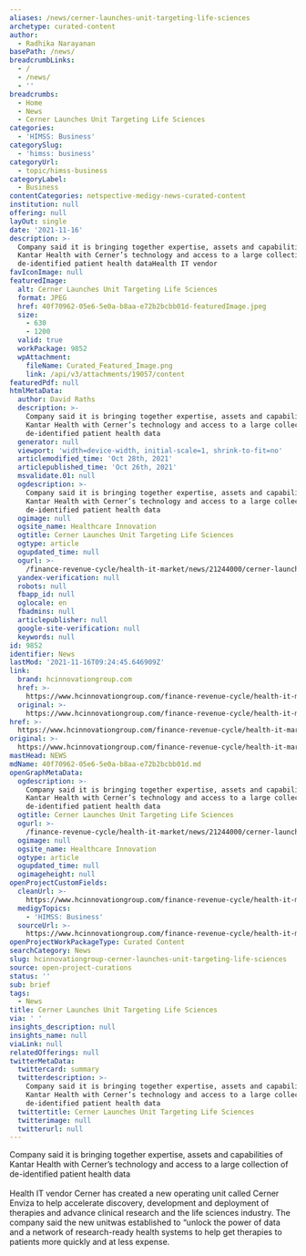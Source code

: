 ```yaml
---
aliases: /news/cerner-launches-unit-targeting-life-sciences
archetype: curated-content
author:
  - Radhika Narayanan
basePath: /news/
breadcrumbLinks:
  - /
  - /news/
  - ''
breadcrumbs:
  - Home
  - News
  - Cerner Launches Unit Targeting Life Sciences
categories:
  - 'HIMSS: Business'
categorySlug:
  - 'himss: business'
categoryUrl:
  - topic/himss-business
categoryLabel:
  - Business
contentCategories: netspective-medigy-news-curated-content
institution: null
offering: null
layOut: single
date: '2021-11-16'
description: >-
  Company said it is bringing together expertise, assets and capabilities of
  Kantar Health with Cerner’s technology and access to a large collection of
  de-identified patient health dataHealth IT vendor 
favIconImage: null
featuredImage:
  alt: Cerner Launches Unit Targeting Life Sciences
  format: JPEG
  href: 40f70962-05e6-5e0a-b8aa-e72b2bcbb01d-featuredImage.jpeg
  size:
    - 630
    - 1200
  valid: true
  workPackage: 9852
  wpAttachment:
    fileName: Curated_Featured_Image.png
    link: /api/v3/attachments/19057/content
featuredPdf: null
htmlMetaData:
  author: David Raths
  description: >-
    Company said it is bringing together expertise, assets and capabilities of
    Kantar Health with Cerner’s technology and access to a large collection of
    de-identified patient health data
  generator: null
  viewport: 'width=device-width, initial-scale=1, shrink-to-fit=no'
  articlemodified_time: 'Oct 28th, 2021'
  articlepublished_time: 'Oct 26th, 2021'
  msvalidate.01: null
  ogdescription: >-
    Company said it is bringing together expertise, assets and capabilities of
    Kantar Health with Cerner’s technology and access to a large collection of
    de-identified patient health data
  ogimage: null
  ogsite_name: Healthcare Innovation
  ogtitle: Cerner Launches Unit Targeting Life Sciences
  ogtype: article
  ogupdated_time: null
  ogurl: >-
    /finance-revenue-cycle/health-it-market/news/21244000/cerner-launches-unit-targeting-life-sciences
  yandex-verification: null
  robots: null
  fbapp_id: null
  oglocale: en
  fbadmins: null
  articlepublisher: null
  google-site-verification: null
  keywords: null
id: 9852
identifier: News
lastMod: '2021-11-16T09:24:45.646909Z'
link:
  brand: hcinnovationgroup.com
  href: >-
    https://www.hcinnovationgroup.com/finance-revenue-cycle/health-it-market/news/21244000/cerner-launches-unit-targeting-life-sciences
  original: >-
    https://www.hcinnovationgroup.com/finance-revenue-cycle/health-it-market/news/21244000/cerner-launches-unit-targeting-life-sciences
href: >-
  https://www.hcinnovationgroup.com/finance-revenue-cycle/health-it-market/news/21244000/cerner-launches-unit-targeting-life-sciences
original: >-
  https://www.hcinnovationgroup.com/finance-revenue-cycle/health-it-market/news/21244000/cerner-launches-unit-targeting-life-sciences
mastHead: NEWS
mdName: 40f70962-05e6-5e0a-b8aa-e72b2bcbb01d.md
openGraphMetaData:
  ogdescription: >-
    Company said it is bringing together expertise, assets and capabilities of
    Kantar Health with Cerner’s technology and access to a large collection of
    de-identified patient health data
  ogtitle: Cerner Launches Unit Targeting Life Sciences
  ogurl: >-
    /finance-revenue-cycle/health-it-market/news/21244000/cerner-launches-unit-targeting-life-sciences
  ogimage: null
  ogsite_name: Healthcare Innovation
  ogtype: article
  ogupdated_time: null
  ogimageheight: null
openProjectCustomFields:
  cleanUrl: >-
    https://www.hcinnovationgroup.com/finance-revenue-cycle/health-it-market/news/21244000/cerner-launches-unit-targeting-life-sciences
  medigyTopics:
    - 'HIMSS: Business'
  sourceUrl: >-
    https://www.hcinnovationgroup.com/finance-revenue-cycle/health-it-market/news/21244000/cerner-launches-unit-targeting-life-sciences
openProjectWorkPackageType: Curated Content
searchCategory: News
slug: hcinnovationgroup-cerner-launches-unit-targeting-life-sciences
source: open-project-curations
status: ''
sub: brief
tags:
  - News
title: Cerner Launches Unit Targeting Life Sciences
via: ' '
insights_description: null
insights_name: null
viaLink: null
relatedOfferings: null
twitterMetaData:
  twittercard: summary
  twitterdescription: >-
    Company said it is bringing together expertise, assets and capabilities of
    Kantar Health with Cerner’s technology and access to a large collection of
    de-identified patient health data
  twittertitle: Cerner Launches Unit Targeting Life Sciences
  twitterimage: null
  twitterurl: null
---
```

<p>Company said it is bringing together expertise, assets and capabilities of Kantar Health with Cerner’s technology and access to a large collection of de-identified patient health data<br><br>Health IT vendor Cerner has created a new operating unit called Cerner Enviza to help accelerate discovery, development and deployment of therapies and advance clinical research and the life sciences industry.
The company said the new unitwas established to “unlock the power of data and a network of research-ready health systems to help get therapies to patients more quickly and at less expense.</p>
